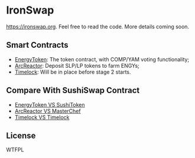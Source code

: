 # IronSwap

https://ironswap.org. Feel free to read the code. More details coming soon.


## Smart Contracts

* [EnergyToken](https://etherscan.io/address/0x0eA6Cd5743FA8E9dEDBC84685EF73AfDeF3A62d9#contracts): The token contract, with COMP/YAM voting functionality;
* [ArcReactor](https://etherscan.io/address/0xaBd133c56F2E60839f85DE54c30f4eB550121d86#contracts): Deposit SLP/LP tokens to farm ENGYs;
* [Timelock](https://etherscan.io/address/0x630B66436703d611FdF36796037a63246Da28579#contracts): Will be in place before stage 2 starts.

## Compare With SushiSwap Contract

* [EnergyToken VS SushiToken](https://www.diffchecker.com/ZWXAEjXp)
* [ArcReactor VS MasterChef](https://www.diffchecker.com/5gWIov4l)
* [Timelock VS Timelock](https://www.diffchecker.com/QPhwLwhF)

## License

WTFPL